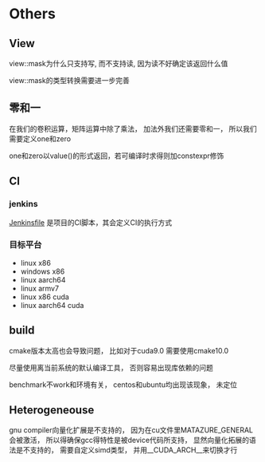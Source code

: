# Others

## View

view::mask为什么只支持写, 而不支持读, 因为读不好确定该返回什么值

view::mask的类型转换需要进一步完善

## 零和一

在我们的卷积运算，矩阵运算中除了乘法， 加法外我们还需要零和一， 所以我们需要定义one和zero

one和zero以value()的形式返回，若可编译时求得则加constexpr修饰

## CI

### jenkins

[Jenkinsfile](../Jenkinsfile) 是项目的CI脚本，其会定义CI的执行方式

### 目标平台

* linux x86
* windows x86
* linux aarch64
* linux armv7
* linux x86 cuda
* linux aarch64 cuda

## build

cmake版本太高也会导致问题， 比如对于cuda9.0 需要使用cmake10.0

尽量使用离当前系统的默认编译工具， 否则容易出现库依赖的问题

benchmark不work和环境有关， centos和ubuntu均出现该现象， 未定位 

## Heterogeneouse

gnu compiler向量化扩展是不支持的， 因为在cu文件里MATAZURE_GENERAL会被激活， 所以得确保gcc得特性是被device代码所支持， 显然向量化拓展的语法是不支持的， 需要自定义simd类型， 并用__CUDA_ARCH__来切换才行
